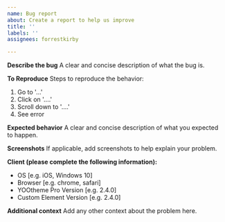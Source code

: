 ```yaml
---
name: Bug report
about: Create a report to help us improve
title: ''
labels: ''
assignees: forrestkirby

---
```


**Describe the bug**
A clear and concise description of what the bug is.

**To Reproduce**
Steps to reproduce the behavior:
1. Go to '...'
2. Click on '....'
3. Scroll down to '....'
4. See error

**Expected behavior**
A clear and concise description of what you expected to happen.

**Screenshots**
If applicable, add screenshots to help explain your problem.

**Client (please complete the following information):**
 - OS [e.g. iOS, Windows 10]
 - Browser [e.g. chrome, safari]
 - YOOtheme Pro Version [e.g. 2.4.0]
 - Custom Element Version [e.g. 2.4.0]

**Additional context**
Add any other context about the problem here.
